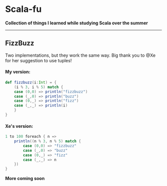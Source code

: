 # Scala-fu
**Collection of things I learned while studying Scala over the summer**

<hr>

## FizzBuzz
Two implementations, but they work the same way. Big thank you to @Xe for her suggestion to use tuples!

#### My version:
```scala
def fizzbuzz(i:Int) = {
    (i % 3, i % 5) match {
    case (0,0) => println("fizzbuzz")
    case (_,0) => println("buzz")
    case (0,_) => println("fizz")
    case (_,_) => println(i)
    }
}
```

#### Xe's version:
```scala
1 to 100 foreach { n =>
    println((n % 3, n % 5) match {
        case (0,0) => "fizzbuzz"
        case (_,0) => "buzz"
        case (0,_) => "fizz"
        case (_,_) => n
    })
}
```

**More coming soon**